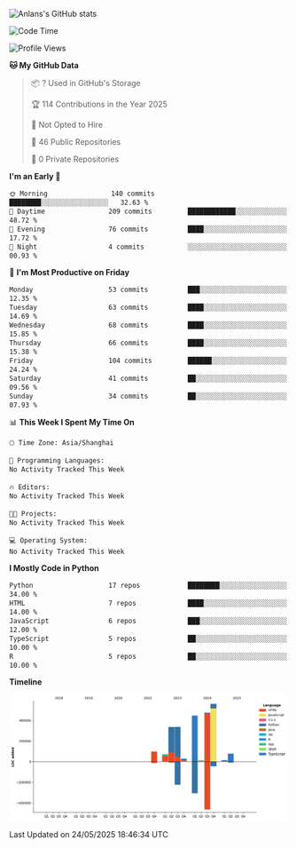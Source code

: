 <!-- ![Anlans's GitHub stats](https://github-readme-stats.vercel.app/api?username=Anlans) -->
![Anlans's GitHub stats](https://github-readme-stats.vercel.app/api?username=Anlans&rank_icon=github)

<!--START_SECTION:waka-->
![Code Time](http://img.shields.io/badge/Code%20Time-0%20secs-blue)

![Profile Views](http://img.shields.io/badge/Profile%20Views-0-blue)

**🐱 My GitHub Data** 

> 📦 ? Used in GitHub's Storage 
 > 
> 🏆 114 Contributions in the Year 2025
 > 
> 🚫 Not Opted to Hire
 > 
> 📜 46 Public Repositories 
 > 
> 🔑 0 Private Repositories 
 > 
**I'm an Early 🐤** 

```text
🌞 Morning                140 commits         ████████░░░░░░░░░░░░░░░░░   32.63 % 
🌆 Daytime                209 commits         ████████████░░░░░░░░░░░░░   48.72 % 
🌃 Evening                76 commits          ████░░░░░░░░░░░░░░░░░░░░░   17.72 % 
🌙 Night                  4 commits           ░░░░░░░░░░░░░░░░░░░░░░░░░   00.93 % 
```
📅 **I'm Most Productive on Friday** 

```text
Monday                   53 commits          ███░░░░░░░░░░░░░░░░░░░░░░   12.35 % 
Tuesday                  63 commits          ████░░░░░░░░░░░░░░░░░░░░░   14.69 % 
Wednesday                68 commits          ████░░░░░░░░░░░░░░░░░░░░░   15.85 % 
Thursday                 66 commits          ████░░░░░░░░░░░░░░░░░░░░░   15.38 % 
Friday                   104 commits         ██████░░░░░░░░░░░░░░░░░░░   24.24 % 
Saturday                 41 commits          ██░░░░░░░░░░░░░░░░░░░░░░░   09.56 % 
Sunday                   34 commits          ██░░░░░░░░░░░░░░░░░░░░░░░   07.93 % 
```


📊 **This Week I Spent My Time On** 

```text
🕑︎ Time Zone: Asia/Shanghai

💬 Programming Languages: 
No Activity Tracked This Week

🔥 Editors: 
No Activity Tracked This Week

🐱‍💻 Projects: 
No Activity Tracked This Week

💻 Operating System: 
No Activity Tracked This Week
```

**I Mostly Code in Python** 

```text
Python                   17 repos            ████████░░░░░░░░░░░░░░░░░   34.00 % 
HTML                     7 repos             ████░░░░░░░░░░░░░░░░░░░░░   14.00 % 
JavaScript               6 repos             ███░░░░░░░░░░░░░░░░░░░░░░   12.00 % 
TypeScript               5 repos             ██░░░░░░░░░░░░░░░░░░░░░░░   10.00 % 
R                        5 repos             ██░░░░░░░░░░░░░░░░░░░░░░░   10.00 % 
```



**Timeline**

![Lines of Code chart](https://raw.githubusercontent.com/Anlans/Anlans/main/assets/bar_graph.png)


 Last Updated on 24/05/2025 18:46:34 UTC
<!--END_SECTION:waka-->
